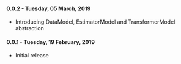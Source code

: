 #### 0.0.2 - Tuesday, 05 March, 2019
* Introducing DataModel, EstimatorModel and TransformerModel abstraction

#### 0.0.1 - Tuesday, 19 February, 2019
* Initial release
